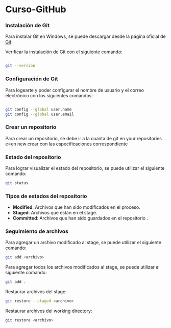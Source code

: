 # Curso-GitHub

### Instalación de Git

Para instalar Git en Windows, se puede descargar desde la página oficial de [Git](https://git-scm.com/).

Verificar la instalación de Git con el siguiente comando:

```bash

git --version

```

### Configuración de Git

Para logearte y poder configurar el nombre de usuario y el correo electrónico con los siguientes comandos:

```bash

git config --global user.name 
git config --global user.email

```

### Crear un repositorio

Para crear un repositorio, se debe ir a la cuanta de git en your repositories e=en new crear con las especificaciones correspondiente 


### Estado del repositorio

Para lograr visualizar el estado del repositorio, se puede utilizar el siguiente comando:

```bash
git status
```

### Tipos de estados del repositorio

- **Modified**: Archivos que han sido modificados en el proceso.
- **Staged**: Archivos que están en el stage.
- **Committed**: Archivos que han sido guardados en el repositorio .

### Seguimiento de archivos

Para agregar un archivo modificado al stage, se puede utilizar el siguiente comando:

```bash
git add <archivo>
```

Para agregar todos los archivos modificados al stage, se puede utilizar el siguiente comando:

```bash
git add .
```

Restaurar archivos del stage:

```bash
git restore --staged <archivo>
```

Restaurar archivos del working directory:

```bash
git restore <archivo>
```
